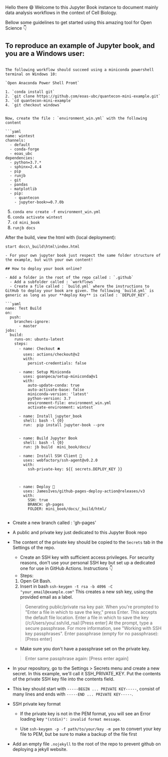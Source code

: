 

Hello there 😄 Welcome to this Jupyter Book instance to document mainly data analysis workflows in the context of Cell Biology. 

Bellow some guidelines to get started using this amazing tool for Open Science 👇

## To reproduce an example of  Jupyter book, and you are a Windows user:


```{toggle} First! Try to reproduce this! Click the buttom to reveal :) 

The following workflow should succeed using a miniconda powershell terminal on Windows 10:

`Open Anaconda Power Shell Promt`

1. `conda install git`
2. `git clone https://github.com/eoas-ubc/quantecon-mini-example.git`
3. `cd quantecon-mini-example`
4. `git checkout windows`


Now, create the file : `environment_win.yml` with the following content

```yaml
name: wintest
channels:
  - default
  - conda-forge
  - eoas_ubc
dependencies:
  - python=3.7.*
  - sphinx=2.4.4
  - pip
  - runjb
  - git
  - pandas
  - matplotlib
  - pip:
    - quantecon
    - jupyter-book>=0.7.0b
```


5. `conda env create -f environment_win.yml`
6. `conda activate wintest`
7. `cd mini_book`
8. `runjb docs`

After the build, view the html with (local deployment):

`start docs\_build\html\index.html`

```
- For your own jupyter book just respect the same folder structure of the example, but with your own content! 

## How to deploy your book online? 

- Add a folder in the root of the repo called : `.github`
  - Add a subfolder called : `workflows`
  - Create a file called : `build.yml` where the instructions to GitHub to deploy your book are given. The following `build.yml` is generic as long as your **deploy Key** is called : `DEPLOY_KEY`. 

```yaml
name: Test Build
on:
  push:
    branches-ignore:
      - master
jobs:
  build:
    runs-on: ubuntu-latest
    steps:
      - name: Checkout 🛎️
        uses: actions/checkout@v2
        with:
          persist-credentials: false

      - name: Setup Miniconda
        uses: goanpeca/setup-miniconda@v1
        with:
          auto-update-conda: true
          auto-activate-base: false
          miniconda-version: 'latest'
          python-version: 3.7
          environment-file: environment_win.yml
          activate-environment: wintest

      - name: Install jupyter_book
        shell: bash -l {0}
        run:  pip install jupyter-book --pre 


      - name: Build Jupyter Book
        shell: bash -l {0}
        run: jb build  mini_book/docs/

      - name: Install SSH Client 🔑
        uses: webfactory/ssh-agent@v0.2.0
        with:
          ssh-private-key: ${{ secrets.DEPLOY_KEY }}
        


      - name: Deploy 🚀
        uses: JamesIves/github-pages-deploy-action@releases/v3
        with:
          SSH: true
          BRANCH: gh-pages
          FOLDER: mini_book/docs/_build/html/
          
```
- Create a new branch called : 'gh-pages'
- A public and private key just dedicated to this Jupyter Book repo 
- The content of the private key should be copied to the `Secrets` tab in the Settings of the repo. 
    - Create an SSH key with sufficient access privileges. For security reasons, don't use your personal SSH key but set up a dedicated one for use in GitHub Actions. Instructions 👇
    - Steps:
     1. Open Git Bash.
     2. Insert in bash `ssh-keygen -t rsa -b 4096 -C "your_email@example.com"` This creates a new ssh key, using the provided email as a label.
     > Generating public/private rsa key pair.
    When you're prompted to "Enter a file in which to save the key," press Enter. This accepts the default file location.
    > Enter a file in which to save the key (/c/Users/you/.ssh/id_rsa):[Press enter]
    At the prompt, type a secure passphrase. For more information, see "Working with SSH key passphrases".
    > Enter passphrase (empty for no passphrase): [Press enter] 
    - Make sure you don't have a passphrase set on the private key.
    > Enter same passphrase again: [Press enter again]


- In your repository, go to the Settings > Secrets menu and create a new secret. In this example, we'll call it SSH_PRIVATE_KEY. Put the contents of the private SSH key file into the contents field.
- This key should start with `-----BEGIN ... PRIVATE KEY-----`, consist of many lines and ends with `-----END ... PRIVATE KEY-----`.
- SSH private key format
    - If the private key is not in the PEM format, you will see an Error loading key `"(stdin)": invalid format message`.

    - Use `ssh-keygen -p -f path/to/your/key -m pem` to convert your key file to PEM, but be sure to make a backup of the file first 

- Add an empty file `.nojekyll` to the root of the repo to prevent github on deploying a jekyll website.


